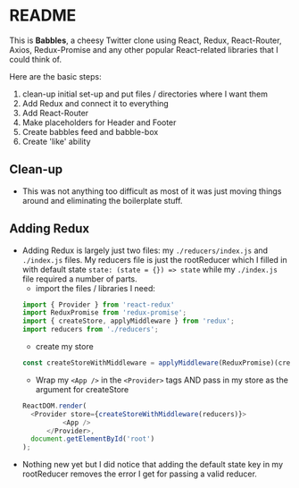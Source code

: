 # README

This is **Babbles**, a cheesy Twitter clone using React, Redux, React-Router, Axios, Redux-Promise and any other
popular React-related libraries that I could think of.

Here are the basic steps:
1. clean-up initial set-up and put files / directories where I want them
1. Add Redux and connect it to everything
1. Add React-Router
1. Make placeholders for Header and Footer
1. Create babbles feed and babble-box
1. Create 'like' ability

## Clean-up
- This was not anything too difficult as most of it was just moving things around and eliminating the boilerplate stuff.

## Adding Redux
- Adding Redux is largely just two files: my `./reducers/index.js` and `./index.js` files.  My reducers file is just
the rootReducer which I filled in with default state `state: (state = {}) => state` while my `./index.js` file required
a number of parts.
  - import the files / libraries I need:
  ```js
  import { Provider } from 'react-redux'
  import ReduxPromise from 'redux-promise';
  import { createStore, applyMiddleware } from 'redux';
  import reducers from './reducers';
  ```
  - create my store
  ```js
  const createStoreWithMiddleware = applyMiddleware(ReduxPromise)(createStore);
  ```
  - Wrap my `<App />` in the `<Provider>` tags AND pass in my store as the argument for createStore 
  ```js
  ReactDOM.render(
  	<Provider store={createStoreWithMiddleware(reducers)}>
    		<App />
    	</Provider>,
    document.getElementById('root')
  );
  ```
- Nothing new yet but I did notice that adding the default state key in my rootReducer removes the error I get
for passing a valid reducer.

